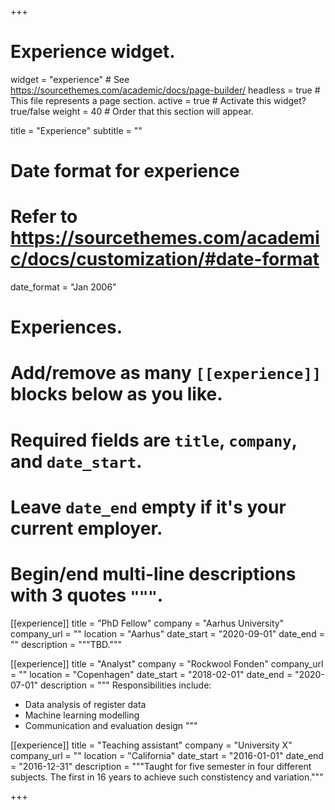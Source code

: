 +++
# Experience widget.
widget = "experience"  # See https://sourcethemes.com/academic/docs/page-builder/
headless = true  # This file represents a page section.
active = true  # Activate this widget? true/false
weight = 40  # Order that this section will appear.

title = "Experience"
subtitle = ""

# Date format for experience
#   Refer to https://sourcethemes.com/academic/docs/customization/#date-format
date_format = "Jan 2006"

# Experiences.
#   Add/remove as many `[[experience]]` blocks below as you like.
#   Required fields are `title`, `company`, and `date_start`.
#   Leave `date_end` empty if it's your current employer.
#   Begin/end multi-line descriptions with 3 quotes `"""`.

[[experience]]
  title = "PhD Fellow"
  company = "Aarhus University"
  company_url = ""
  location = "Aarhus"
  date_start = "2020-09-01"
  date_end = ""
  description = """TBD."""

[[experience]]
  title = "Analyst"
  company = "Rockwool Fonden"
  company_url = ""
  location = "Copenhagen"
  date_start = "2018-02-01"
  date_end = "2020-07-01"
  description = """
  Responsibilities include:
  
  * Data analysis of register data
  * Machine learning modelling
  * Communication and evaluation design
  """

[[experience]]
  title = "Teaching assistant"
  company = "University X"
  company_url = ""
  location = "California"
  date_start = "2016-01-01"
  date_end = "2016-12-31"
  description = """Taught for five semester in four different subjects. The first in 16 years to achieve such constistency and variation."""

+++
